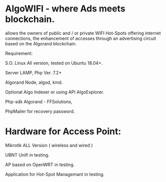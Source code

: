 # AlgoWIFI - where Ads meets blockchain.

allows the owners of public and / or private WIFI Hot-Spots offering internet connections, the enhancement of accesses through an advertising circuit based on the Algorand blockchain.


Requirement:


S.O. Linux All version, tested on Ubuntu 18.04+.

Server LAMP, Php Ver. 7.2+

Algorand Node, algod, kmd. 

Optional Algo Indexer or using API AlgoExplorer.

Php-sdk Algorand - FFSolutions, 

PhpMailer for recovery password.


# Hardware for Access Point:

Mikrotik ALL Version ( wireless and wired )

UBNT Unifi in testing.

AP based on OpenWRT in testing.

Application for Hot-Spot Managemant in testing.

